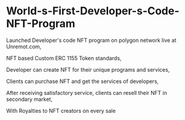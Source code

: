 # World-s-First-Developer-s-Code-NFT-Program
Launched Developer's code NFT program on polygon network live at Unremot.com,

NFT based Custom ERC 1155 Token standards,

Developer can create NFT for their unique programs and services,

Clients can purchase NFT and get the services of developers,

After receiving satisfactory service, clients can resell their NFT in secondary market,

With Royalties to NFT creators on every sale
